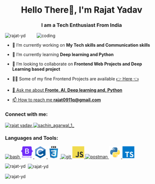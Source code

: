 <h1 align="center">Hello There👋, I'm Rajat Yadav</h1>
<h3 align="center">I am a Tech Enthusiast From India</h3>
<img align="right" alt="coding" width="400" src="https://img.etimg.com/thumb/width-1200,height-900,imgsize-638053,resizemode-75,msid-84146083/prime/technology-and-startups/booting-up-developer-economy-how-tech-startups-are-helping-coders-build-and-test-software-faster.jpg">
<p align="left">
  <img src="https://komarev.com/ghpvc/?username=rajat-yd&label=Profile%20views&color=0e75b6&style=flat" alt="rajat-yd" />
</p>

- 🔭 I’m currently working on **My Tech skills and Communication skills**

- 🌱 I’m currently learning **Deep learning and Python**

- 👯 I’m looking to collaborate on **Frontend Web Projects and Deep Learning based project**

- 👨‍💻 Some of my fine Frontend Projects are available
<a href = https://all-projects005.netlify.app/>👉 Here 👈</h>

- 💬 Ask me about **Fronte, AI, Deep learning and, Python**

- 📫 How to reach me **rajat0911q@gmail.com**

<h3 align="left">Connect with me:</h3>
<p align="left">
<a href="https://linkedin.com/in/rajat yadav" target="blank">
  <img align="center" src="https://raw.githubusercontent.com/rahuldkjain/github-profile-readme-generator/master/src/images/icons/Social/linked-in-alt.svg" alt="rajat yadav" height="30" width="40" />
</a>
<a href="https://www.instagram.com/raj_atyd24/" target="blank">
  <img align="center" src="https://raw.githubusercontent.com/rahuldkjain/github-profile-readme-generator/master/src/images/icons/Social/instagram.svg" alt="sachin_agarwal_1_" height="30" width="40" />
</a>
</p>

<h3 align="left">Languages and Tools:</h3>
<p align="left">
  <a href="https://www.gnu.org/software/bash/" target="_blank" rel="noreferrer">
    <img src="https://www.vectorlogo.zone/logos/gnu_bash/gnu_bash-icon.svg" alt="bash" width="40" height="40"/>
  </a>
  <a href="https://getbootstrap.com" target="_blank" rel="noreferrer">
    <img src="https://raw.githubusercontent.com/devicons/devicon/master/icons/bootstrap/bootstrap-plain-wordmark.svg" alt="bootstrap" width="40" height="40"/>
  </a>
  <a href="https://www.cprogramming.com/" target="_blank" rel="noreferrer">
    <img src="https://raw.githubusercontent.com/devicons/devicon/master/icons/c/c-original.svg" alt="c" width="40" height="40"/>
  </a>
  <a href="https://www.w3schools.com/css/" target="_blank" rel="noreferrer">
    <img src="https://raw.githubusercontent.com/devicons/devicon/master/icons/css3/css3-original-wordmark.svg" alt="css3" width="40" height="40"/>
  </a>
  <a href="https://git-scm.com/" target="_blank" rel="noreferrer">
    <img src="https://www.vectorlogo.zone/logos/git-scm/git-scm-icon.svg" alt="git" width="40" height="40"/>
  </a>
  <a href="https://developer.mozilla.org/en-US/docs/Web/JavaScript" target="_blank" rel="noreferrer">
    <img src="https://raw.githubusercontent.com/devicons/devicon/master/icons/javascript/javascript-original.svg" alt="javascript" width="40" height="40"/>
  </a>
  <a href="https://postman.com" target="_blank" rel="noreferrer">
    <img src="https://www.vectorlogo.zone/logos/getpostman/getpostman-icon.svg" alt="postman" width="40" height="40"/>
  </a>
  <a href="https://www.python.org" target="_blank" rel="noreferrer">
    <img src="https://raw.githubusercontent.com/devicons/devicon/master/icons/python/python-original.svg" alt="python" width="40" height="40"/>
  </a>
  <a href="https://www.typescriptlang.org/" target="_blank" rel="noreferrer">
    <img src="https://raw.githubusercontent.com/devicons/devicon/master/icons/typescript/typescript-original.svg" alt="typescript" width="40" height="40"/>
  </a>
</p>

<p>
  <img align="left" src="https://github-readme-stats.vercel.app/api/top-langs?username=rajat-yd&show_icons=true&locale=en&layout=compact" alt="rajat-yd" />
</p>

<p>&nbsp;
  <img align="center" src="https://github-readme-stats.vercel.app/api?username=rajat-yd&show_icons=true&locale=en" alt="rajat-yd" />
</p>

<p>
  <img align="center" src="https://github-readme-streak-stats.herokuapp.com/?user=rajat-yd&" alt="rajat-yd" />
</p>
